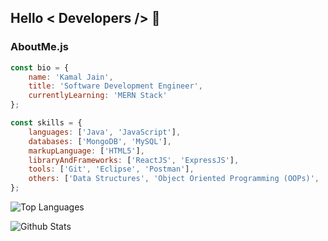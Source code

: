 ## Hello < Developers /> 👋

### AboutMe.js

```js
const bio = {
    name: 'Kamal Jain',
    title: 'Software Development Engineer',
    currentlyLearning: 'MERN Stack'
};

const skills = {
    languages: ['Java', 'JavaScript'],
    databases: ['MongoDB', 'MySQL'],
    markupLanguage: ['HTML5'],
    libraryAndFrameworks: ['ReactJS', 'ExpressJS'],
    tools: ['Git', 'Eclipse', 'Postman'],
    others: ['Data Structures', 'Object Oriented Programming (OOPs)', 'NodeJS']
};
```

![Top Languages](https://github-readme-stats.vercel.app/api/top-langs?username=imkamaljain&show_icons=true&theme=tokyonight&layout=compact&locale=en)

![Github Stats](https://github-readme-stats.vercel.app/api?username=imkamaljain&show_icons=true&theme=tokyonight&locale=en)
